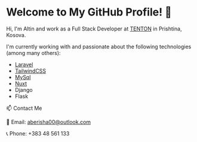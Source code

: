 # Welcome to My GitHub Profile! 👋

Hi, I'm Altin and work as a Full Stack Developer at [TENTON](https://www.tenton.co) in Prishtina, Kosova.

I'm currently working with and passionate about the following technologies (among many others):

- [Laravel](https://laravel.com/)
- [TailwindCSS](https://tailwindcss.com/)
- [MySql](https://www.mysql.com/)
- [Nuxt](https://nuxt.com/)
- Django
- Flask

📫 Contact Me

📧 Email: aberisha00@outlook.com

📞 Phone: +383 48 561 133
